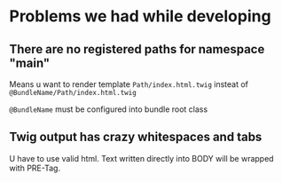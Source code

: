 # Problems we had while developing

## There are no registered paths for namespace "__main__"

Means u want to render template `Path/index.html.twig` insteat of `@BundleName/Path/index.html.twig`

`@BundleName` must be configured into bundle root class

## Twig output has crazy whitespaces and tabs

U have to use valid html. Text written directly into BODY will be wrapped with PRE-Tag.